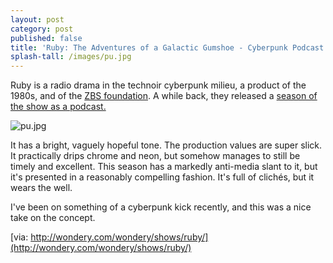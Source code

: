 ```yaml
---
layout: post
category: post
published: false
title: 'Ruby: The Adventures of a Galactic Gumshoe - Cyberpunk Podcast '
splash-tall: /images/pu.jpg
---
```

Ruby is a radio drama in the technoir cyberpunk milieu, a product of the 1980s, and of the [ZBS foundation](http://www.zbs.org/index_new.php). A while back, they released a [season of the show as a podcast.](http://wondery.com/wondery/shows/ruby/)

![pu.jpg]({{site.baseurl}}/images/pu.jpg)

It has a bright, vaguely hopeful tone. The production values are super slick. It practically drips chrome and neon, but somehow manages to still be timely and excellent. This season has a markedly anti-media slant to it, but it's presented in a reasonably compelling fashion. It's full of clichés, but it wears the well. 

I've been on something of a cyberpunk kick recently, and this was a nice take on the concept. 

[via: http://wondery.com/wondery/shows/ruby/](http://wondery.com/wondery/shows/ruby/)